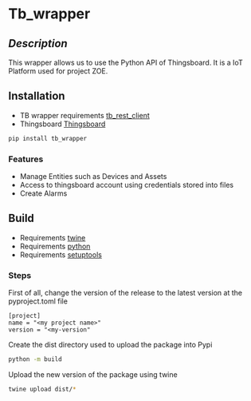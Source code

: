 # Tb_wrapper
## _Description_
This wrapper allows us to use the Python API of Thingsboard. It is a IoT Platform used for project ZOE.
## Installation

- TB wrapper requirements [tb_rest_client](https://pypi.org/project/tb-rest-client/)
- Thingsboard [Thingsboard](https://thingsboard.io/docs/reference/python-rest-client/)
```sh
pip install tb_wrapper
```
### Features
- Manage Entities such as Devices and Assets
- Access to thingsboard account using credentials stored into files
- Create Alarms 


## Build
- Requirements [twine](https://twine.readthedocs.io/en/stable/)
- Requirements [python](https://www.python.org/)
- Requirements [setuptools](https://pypi.org/project/setuptools/)


### Steps

First of all, change the version of the release to the latest version at the pyproject.toml file
```
[project]
name = "<my project name>"
version = "<my-version"
```
Create the dist directory used to upload the package into Pypi
```sh
python -m build
```
Upload the new version of the package using twine
```sh
twine upload dist/*
```
